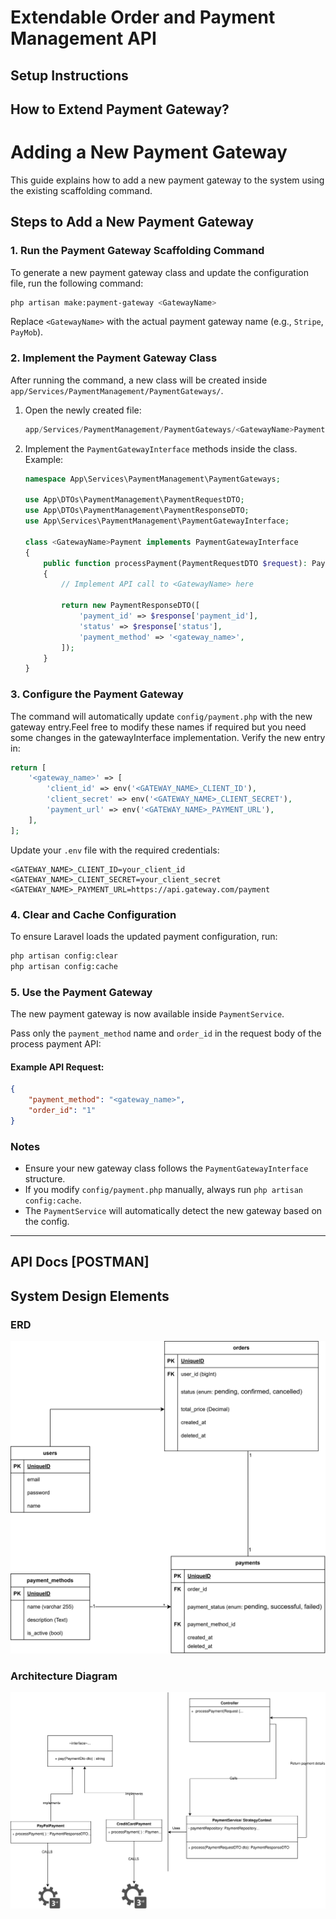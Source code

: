 # Extendable Order and Payment Management API

## Setup Instructions

## How to Extend Payment Gateway?
# Adding a New Payment Gateway

This guide explains how to add a new payment gateway to the system using the existing scaffolding command.

## Steps to Add a New Payment Gateway

### 1. Run the Payment Gateway Scaffolding Command
To generate a new payment gateway class and update the configuration file, run the following command:
```bash
php artisan make:payment-gateway <GatewayName>
```
Replace `<GatewayName>` with the actual payment gateway name (e.g., `Stripe`, `PayMob`).

### 2. Implement the Payment Gateway Class
After running the command, a new class will be created inside `app/Services/PaymentManagement/PaymentGateways/`.

1. Open the newly created file:  
   ```php
   app/Services/PaymentManagement/PaymentGateways/<GatewayName>Payment.php
   ```
2. Implement the `PaymentGatewayInterface` methods inside the class. Example:
   ```php
   namespace App\Services\PaymentManagement\PaymentGateways;
   
   use App\DTOs\PaymentManagement\PaymentRequestDTO;
   use App\DTOs\PaymentManagement\PaymentResponseDTO;
   use App\Services\PaymentManagement\PaymentGatewayInterface;

   class <GatewayName>Payment implements PaymentGatewayInterface
   {
       public function processPayment(PaymentRequestDTO $request): PaymentResponseDTO
       {
           // Implement API call to <GatewayName> here

           return new PaymentResponseDTO([
               'payment_id' => $response['payment_id'],
               'status' => $response['status'],
               'payment_method' => '<gateway_name>',
           ]);
       }
   }
   ```

### 3. Configure the Payment Gateway
The command will automatically update `config/payment.php` with the new gateway entry.Feel free to modify these names if required but you need some changes in the gatewayInterface implementation. Verify the new entry in:
```php
return [
    '<gateway_name>' => [
        'client_id' => env('<GATEWAY_NAME>_CLIENT_ID'),
        'client_secret' => env('<GATEWAY_NAME>_CLIENT_SECRET'),
        'payment_url' => env('<GATEWAY_NAME>_PAYMENT_URL'),
    ],
];
```

Update your `.env` file with the required credentials:
```env
<GATEWAY_NAME>_CLIENT_ID=your_client_id
<GATEWAY_NAME>_CLIENT_SECRET=your_client_secret
<GATEWAY_NAME>_PAYMENT_URL=https://api.gateway.com/payment
```

### 4. Clear and Cache Configuration
To ensure Laravel loads the updated payment configuration, run:
```bash
php artisan config:clear
php artisan config:cache
```

### 5. Use the Payment Gateway
The new payment gateway is now available inside `PaymentService`. 

Pass only the `payment_method` name and `order_id` in the request body of the process payment API:

#### Example API Request:
```json
{
    "payment_method": "<gateway_name>",
    "order_id": "1"
}
```


### Notes
- Ensure your new gateway class follows the `PaymentGatewayInterface` structure.
- If you modify `config/payment.php` manually, always run `php artisan config:cache`.
- The `PaymentService` will automatically detect the new gateway based on the config.

---

## API Docs [POSTMAN]

## System Design Elements

### ERD  
![ERD](Documents/order-payment-erd.drawio.svg)  

### Architecture Diagram
![Architecture](Documents/order-payment-arch.drawio.svg)